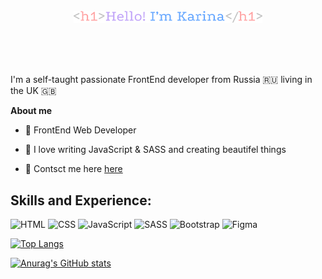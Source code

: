 <br>
<br>
<br>
<p align="center"><a href="https://anuraghazra.github.io"><img width="60%" src="https://github.com/karina4840/karina4840/blob/main/assets/h1_.svg"/></a></p>
<br>
<br>
<br>

I'm a self-taught passionate FrontEnd developer from Russia 🇷🇺 living in the UK 🇬🇧

**About me**

- 💼 FrontEnd Web Developer 

- 💛 I love writing JavaScript & SASS and creating beautifel things

- 💬 Contsct me here [here](##)


## Skills and Experience:

<p>
 
  <img width= 35px alt="HTML" src="https://cdn.jsdelivr.net/gh/devicons/devicon/icons/html5/html5-original-wordmark.svg" />
  <img width= 35px alt="CSS" src="https://cdn.jsdelivr.net/gh/devicons/devicon/icons/css3/css3-original-wordmark.svg" />
  <img width= 35px alt="JavaScript" src="https://cdn.jsdelivr.net/gh/devicons/devicon/icons/javascript/javascript-original.svg" />
  <img width= 35px alt="SASS" src="https://cdn.jsdelivr.net/gh/devicons/devicon/icons/sass/sass-original.svg" />
  <img width= 35px alt="Bootstrap" src="https://cdn.jsdelivr.net/gh/devicons/devicon/icons/bootstrap/bootstrap-plain-wordmark.svg" />
  <img width= 35px alt="Figma" src="https://cdn.jsdelivr.net/gh/devicons/devicon/icons/figma/figma-original.svg" />

<!--   <img width= 35px alt="jQuery" src="https://cdn.jsdelivr.net/gh/devicons/devicon/icons/jquery/jquery-plain-wordmark.svg" /> -->
<!-- <img width= 35px alt="React" src="https://cdn.jsdelivr.net/gh/devicons/devicon/icons/react/react-original-wordmark.svg" />
 -->



</p>


[![Top Langs](https://github-readme-stats.vercel.app/api/top-langs/?username=karina4840&layout=compact&theme=buefy)](https://github.com/anuraghazra/github-readme-stats)

[![Anurag's GitHub stats](https://github-readme-stats.vercel.app/api?username=karina4840&show_icons=true&theme=buefy)](https://github.com/anuraghazra/github-readme-stats)
